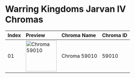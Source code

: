 # Warring Kingdoms Jarvan IV Chromas

| Index | Preview | Chroma Name | Chroma ID |
|:---|:---|:---|:---|
| 01 | <img src='https://raw.communitydragon.org/latest/plugins/rcp-be-lol-game-data/global/default/v1/champion-chroma-images/59/59010.png' alt='Chroma 59010' width='100'> | Chroma 59010 | 59010 |
